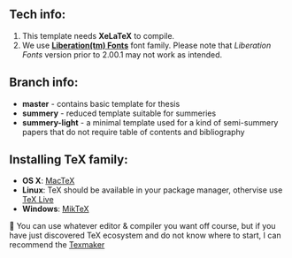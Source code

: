 Tech info:
----------

  1. This template needs **XeLaTeX** to compile.
  2. We use **[Liberation(tm) Fonts](https://fedorahosted.org/liberation-fonts/)** font family. Please note that _Liberation Fonts_ version prior to 2.00.1 may not work as intended.

Branch info:
------------
  * **master** - contains basic template for thesis
  * **summery** - reduced template suitable for summeries
  * **summery-light** - a minimal template used for a kind of semi-summery papers that do not require table of contents and bibliography

Installing TeX family:
----------------------
  * **OS X**: [MacTeX](http://tug.org/mactex/)
  * **Linux**: TeX should be available in your package manager, othervise use [TeX Live](http://www.tug.org/texlive/)
  * **Windows**: [MikTeX](http://miktex.org)

:pencil: You can use whatever editor & compiler you want off course, but if you have just discovered TeX ecosystem and do not know where to start, I can recommend the [Texmaker](http://www.xm1math.net/texmaker/)
